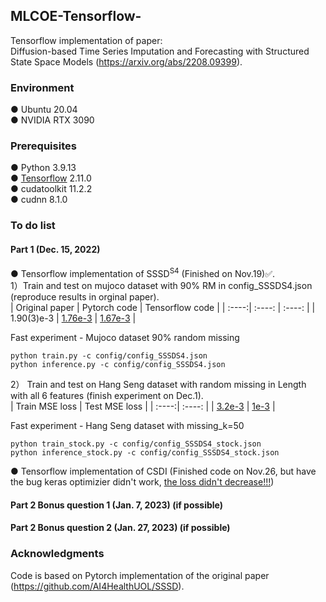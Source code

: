 ## MLCOE-Tensorflow-
Tensorflow implementation of paper:  
Diffusion-based Time Series Imputation and Forecasting with Structured State Space Models (https://arxiv.org/abs/2208.09399).  
### Environment
● Ubuntu 20.04  
● NVIDIA RTX 3090
### Prerequisites
● Python 3.9.13  
● [Tensorflow](https://www.tensorflow.org/install) 2.11.0  
● cudatoolkit 11.2.2  
● cudnn 8.1.0 

### To do list
#### Part 1 (Dec. 15, 2022)  
● Tensorflow implementation of SSSD<sup>S4</sup>  (Finished on Nov.19)&#x2705;.  
1）Train and test on mujoco dataset with 90% RM in config_SSSDS4.json (reproduce results in orginal paper).  
| Original paper | Pytorch code | Tensorflow code |
| :----:| :----: | :----: |
| 1.90(3)e-3 | [1.76e-3](figures/test_pytorch.png) | [1.67e-3](figures/test_tf.png) |    


Fast experiment - Mujoco dataset 90% random missing
```
python train.py -c config/config_SSSDS4.json
python inference.py -c config/config_SSSDS4.json
```

2） Train and test on Hang Seng dataset with random missing in Length with all 6 features (finish experiment on Dec.1).  
| Train MSE loss |  Test MSE loss |
| :----:| :----: |
|  [3.2e-3](figures/Hang_Seng_train.png) | [1e-3](figures/Hang_Seng_test.png) |   

Fast experiment - Hang Seng dataset with missing_k=50
```
python train_stock.py -c config/config_SSSDS4_stock.json
python inference_stock.py -c config/config_SSSDS4_stock.json
```


● Tensorflow implementation of CSDI   (Finished code on Nov.26, but have the bug keras optimizier didn't work, [the loss didn't decrease!!!](https://discuss.tensorflow.org/t/tensorflow-2-11-0-training-loss-doesnt-decrease/13281))


#### Part 2 Bonus question 1 (Jan. 7, 2023) (if possible)


#### Part 2 Bonus question 2 (Jan. 27, 2023) (if possible)   



### Acknowledgments 
Code is based on Pytorch implementation of the original paper (https://github.com/AI4HealthUOL/SSSD).
